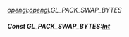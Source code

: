_[opengl](../../modules/opengl/opengl-module.md):[opengl](../../modules/opengl/opengl-module.md).GL\_PACK\_SWAP\_BYTES_
##### Const GL\_PACK\_SWAP\_BYTES:[Int](../../modules/wonkey/wonkey-types-int.md)
